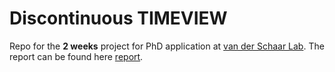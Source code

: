 # Discontinuous TIMEVIEW

Repo for the **2 weeks** project for PhD application at [van der Schaar Lab](https://www.vanderschaar-lab.com/prof-mihaela-van-der-schaar/). The report can be found here [report](When_continuous_is_not_the_question.pdf). 